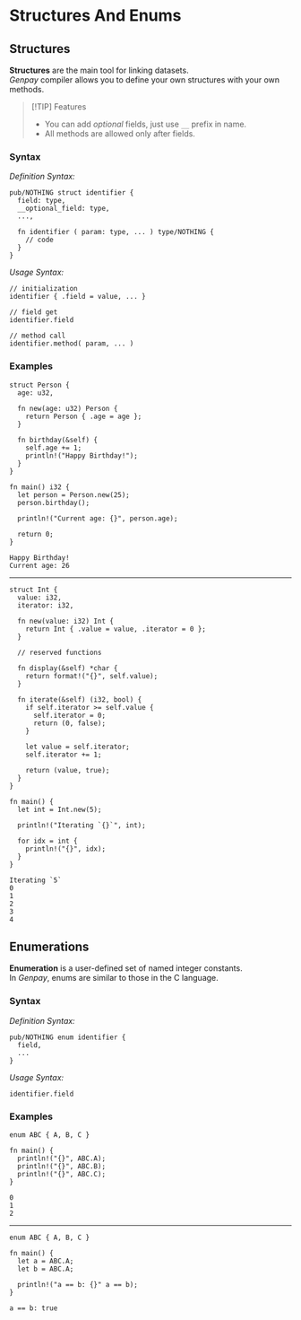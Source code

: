 # Structures And Enums
## Structures
**Structures** are the main tool for linking datasets. <br/>
_Genpay_ compiler allows you to define your own structures with your own methods. <br/>

> [!TIP] Features
> - You can add _optional_ fields, just use `__` prefix in name.
> - All methods are allowed only after fields.

### Syntax
_Definition Syntax:_
```genpay
pub/NOTHING struct identifier {
  field: type,
  __optional_field: type,
  ...,

  fn identifier ( param: type, ... ) type/NOTHING {
    // code
  }
}
```

_Usage Syntax:_
```genpay
// initialization
identifier { .field = value, ... }

// field get
identifier.field

// method call
identifier.method( param, ... )
```

### Examples
```genpay
struct Person {
  age: u32,

  fn new(age: u32) Person {
    return Person { .age = age };
  }

  fn birthday(&self) {
    self.age += 1;
    println!("Happy Birthday!");
  }
}

fn main() i32 {
  let person = Person.new(25);
  person.birthday();

  println!("Current age: {}", person.age);

  return 0;
}
```
```
Happy Birthday!
Current age: 26
```

----

```genpay
struct Int {
  value: i32,
  iterator: i32,

  fn new(value: i32) Int {
    return Int { .value = value, .iterator = 0 };
  }

  // reserved functions

  fn display(&self) *char {
    return format!("{}", self.value);
  }

  fn iterate(&self) (i32, bool) {
    if self.iterator >= self.value {
      self.iterator = 0;
      return (0, false);
    }

    let value = self.iterator;
    self.iterator += 1;

    return (value, true);
  }
}

fn main() {
  let int = Int.new(5);

  println!("Iterating `{}`", int);

  for idx = int {
    println!("{}", idx);
  }
}
```
```
Iterating `5`
0
1
2
3
4
```

## Enumerations
**Enumeration** is a user-defined set of named integer constants. <br/>
In _Genpay_, enums are similar to those in the C language.

### Syntax
_Definition Syntax:_
```genpay
pub/NOTHING enum identifier {
  field,
  ...
}
```

_Usage Syntax:_
```genpay
identifier.field
```

### Examples
```genpay
enum ABC { A, B, C }

fn main() {
  println!("{}", ABC.A);
  println!("{}", ABC.B);
  println!("{}", ABC.C);
}
```
```
0
1
2
```

----

```genpay
enum ABC { A, B, C }

fn main() {
  let a = ABC.A;
  let b = ABC.A;

  println!("a == b: {}" a == b);
}
```
```
a == b: true
```
